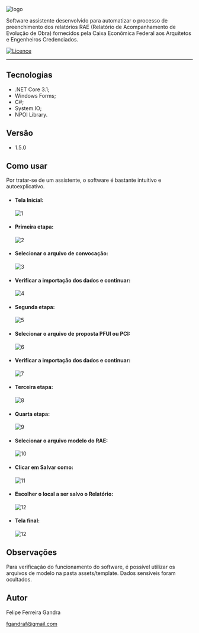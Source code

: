 ![logo](./assets/aex30logo.png)

Software assistente desenvolvido para automatizar o processo de preenchimento dos relatórios RAE (Relatório de Acompanhamento de Evolução de Obra) fornecidos pela Caixa Econômica Federal aos Arquitetos e Engenheiros Credenciados.

[![Licence](https://img.shields.io/github/license/fgandraf/AeX30)](https://github.com/fgandraf/AeX30/blob/master/LICENCE)

---

## Tecnologias

* .NET Core 3.1;
* Windows Forms;
* C#;
* System.IO;
* NPOI Library.

## Versão

* 1.5.0

## Como usar

Por tratar-se de um assistente, o software é bastante intuitivo e autoexplicativo.

- #### Tela Inicial:
  
  ![1](./assets/screen/screen1.png)

- #### Primeira etapa:
  
  ![2](./assets/screen/screen2.png)

- #### Selecionar o arquivo de convocação:
  
  ![3](./assets/screen/screen3.png)

- #### Verificar a importação dos dados e continuar:
  
  ![4](./assets/screen/screen4.png)

- #### Segunda etapa:
  
  ![5](./assets/screen/screen5.png)

- #### Selecionar o arquivo de proposta PFUI ou PCI:
  
  ![6](./assets/screen/screen6.png)

- #### Verificar a importação dos dados e continuar:
  
  ![7](./assets/screen/screen7.png)

- #### Terceira etapa:
  
  ![8](./assets/screen/screen8.png)

- #### Quarta etapa:
  
  ![9](./assets/screen/screen9.png)

- #### Selecionar o arquivo modelo do RAE:
  
  ![10](./assets/screen/screen10.png)

- #### Clicar em Salvar como:
  
  ![11](./assets/screen/screen11.png)

- #### Escolher o local a ser salvo o Relatório:
  
  ![12](./assets/screen/screen12.png)

- #### Tela final:
  
  ![12](./assets/screen/screen13.png)

## Observações

Para verificação do funcionamento do software, é possível utilizar os arquivos de modelo na pasta assets/template. Dados sensíveis foram ocultados.

## Autor

Felipe Ferreira Gandra

fgandraf@gmail.com
